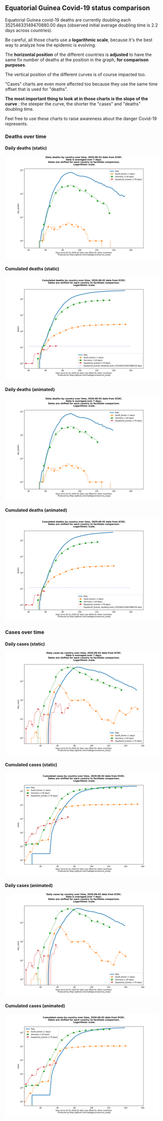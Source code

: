 ## Equatorial Guinea Covid-19 status comparison 

Equatorial Guinea covid-19 deaths are currently doubling each 35254633149470880.00 days (observed initial average doubling time is 2.2 days across countries).



Be careful, all those charts use a **logarithmic scale**, because it's the best way to analyze how the epidemic is evolving.
 
The **horizontal position** of the different countries is **adjusted** to have the same fix number of deaths at the position in the graph, **for comparison purposes**.

The vertical position of the different curves is of course impacted too.

"Cases" charts are even more affected too because they use the same time offset that is used for "deaths".

**The most important thing to look at in those charts is the slope of the curve** : the steeper the curve, the shorter the "cases" and "deaths" doubling time.

Feel free to use these charts to raise awareness about the danger Covid-19 represents. 


 
### Deaths over time
 
#### Daily deaths (static)
![Equatorial Guinea covid-19 daily deaths static chart](https://raw.githubusercontent.com/madlag/coronavirus_study/master/notebooks/graphs/2020-06-02/countries/Equatorial_Guinea/2020-06-02_Equatorial_Guinea_day_deaths.png "Equatorial Guinea covid-19 day_deaths static chart")   
 
#### Cumulated deaths (static)
![Equatorial Guinea covid-19 cumulated deaths static chart](https://raw.githubusercontent.com/madlag/coronavirus_study/master/notebooks/graphs/2020-06-02/countries/Equatorial_Guinea/2020-06-02_Equatorial_Guinea_deaths.png "Equatorial Guinea covid-19 deaths static chart")   
 
#### Daily deaths (animated)
![Equatorial Guinea covid-19 daily deaths animated chart](https://raw.githubusercontent.com/madlag/coronavirus_study/master/notebooks/graphs/2020-06-02/countries/Equatorial_Guinea/2020-06-02_Equatorial_Guinea_day_deaths.gif "Equatorial Guinea covid-19 day_deaths animated chart")   
 
#### Cumulated deaths (animated)
![Equatorial Guinea covid-19 cumulated deaths animated chart](https://raw.githubusercontent.com/madlag/coronavirus_study/master/notebooks/graphs/2020-06-02/countries/Equatorial_Guinea/2020-06-02_Equatorial_Guinea_deaths.gif "Equatorial Guinea covid-19 deaths animated chart")   

 
### Cases over time
 
#### Daily cases (static)
![Equatorial Guinea covid-19 daily cases static chart](https://raw.githubusercontent.com/madlag/coronavirus_study/master/notebooks/graphs/2020-06-02/countries/Equatorial_Guinea/2020-06-02_Equatorial_Guinea_day_cases.png "Equatorial Guinea covid-19 day_cases static chart")   
 
#### Cumulated cases (static)
![Equatorial Guinea covid-19 cumulated cases static chart](https://raw.githubusercontent.com/madlag/coronavirus_study/master/notebooks/graphs/2020-06-02/countries/Equatorial_Guinea/2020-06-02_Equatorial_Guinea_cases.png "Equatorial Guinea covid-19 cases static chart")   
 
#### Daily cases (animated)
![Equatorial Guinea covid-19 daily cases animated chart](https://raw.githubusercontent.com/madlag/coronavirus_study/master/notebooks/graphs/2020-06-02/countries/Equatorial_Guinea/2020-06-02_Equatorial_Guinea_day_cases.gif "Equatorial Guinea covid-19 day_cases animated chart")   
 
#### Cumulated cases (animated)
![Equatorial Guinea covid-19 cumulated cases animated chart](https://raw.githubusercontent.com/madlag/coronavirus_study/master/notebooks/graphs/2020-06-02/countries/Equatorial_Guinea/2020-06-02_Equatorial_Guinea_cases.gif "Equatorial Guinea covid-19 cases animated chart")   

